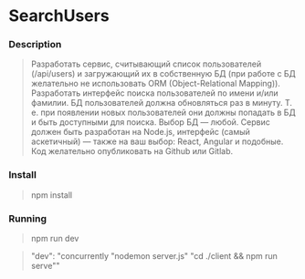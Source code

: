 # SearchUsers
### Description
>Разработать сервис, считывающий список пользователей (/api/users) и загружающий их в собственную БД (при работе с БД желательно не использовать ORM (Object-Relational Mapping)). Разработать интерфейс поиска пользователей по имени и/или фамилии. БД пользователей должна обновляться раз в минуту. Т. е. при появлении новых пользователей они должны попадать в БД и быть доступными для поиска. Выбор БД — любой. Сервис должен быть разработан на Node.js, интерфейс (самый аскетичный) — также на ваш выбор: React, Angular и подобные. Код желательно опубликовать на Github или Gitlab.
### Install
>npm install
### Running
>npm run dev

>"dev": "concurrently \"nodemon server.js\" \"cd ./client && npm run serve\""
